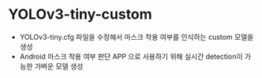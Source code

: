 # YOLOv3-tiny-custom
- YOLOv3-tiny.cfg 파일을 수정해서 마스크 착용 여부를 인식하는 custom 모델을 생성
- Android 마스크 착용 여부 판단 APP 으로 사용하기 위해 실시간 detection이 가능한 가벼운 모델 생성
